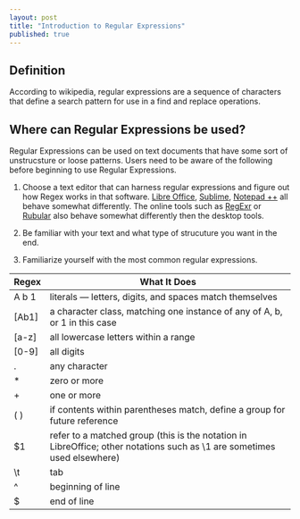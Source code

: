 ```yaml
---
layout: post
title: "Introduction to Regular Expressions"
published: true
---
```


Definition
----------

According to wikipedia, regular expressions are a sequence of characters that define a search pattern for use in a find and replace operations.

Where can Regular Expressions be used?
--------------------------------------
Regular Expressions can be used on text documents that have some sort of unstrucsture or loose patterns. Users need to be aware of the following before beginning to use Regular Expressions.

1. Choose a text editor that can harness regular expressions and figure out how Regex works in that software. [Libre Office](https://help.libreoffice.org/Common/List_of_Regular_Expressions/ "Regular Expressions Libre Office"), [Sublime](http://docs.sublimetext.info/en/latest/search_and_replace/search_and_replace_overview.html "Regular Expression Sublime"), [Notepad ++](http://docs.notepad-plus-plus.org/index.php/Regular_Expressions/ "Regular Expressions Notepad ++") all behave somewhat differently. The online tools such as [RegExr](http://regexr.com/ "RegExr") or [Rubular](http://rubular.com/ "Rubular") also behave somewhat differently then the desktop tools.

2. Be familiar with your text and what type of strucuture you want in the end. 

3. Familiarize yourself with the most common regular expressions.

|   Regex   |   What It Does   | 
|   ---------   |   ---------   | 
|   A b 1   |   literals — letters, digits, and spaces match themselves   | 
|   [Ab1]   |   a character class, matching one instance of any of A, b, or 1 in this case   | 
|[a-z] | all lowercase letters within a range 
|[0-9] | all digits |
|. | any character |
|* | zero or more |
|+ | one or more |
|( ) | if contents within parentheses match, define a group for future reference |
|$1 | refer to a matched group (this is the notation in LibreOffice; other notations such as \1 are sometimes used elsewhere) |
|\t | tab |
|^ | beginning of line |
|$ | end of line |
